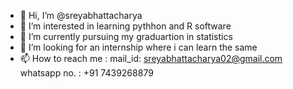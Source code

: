 - 👋 Hi, I’m @sreyabhattacharya
- 👀 I’m interested in learning pythhon and R software
- 🌱 I’m currently pursuing my graduartion in statistics
- 💞️ I’m looking for an internship where i can learn the same
- 📫 How to reach me : mail_id: sreyabhattacharya02@gmail.com
                        whatsapp no. : +91 7439268879
<!---
sreyabhattacharya/sreyabhattacharya is a ✨ special ✨ repository because its `README.md` (this file) appears on your GitHub profile.
You can click the Preview link to take a look at your changes.
--->
